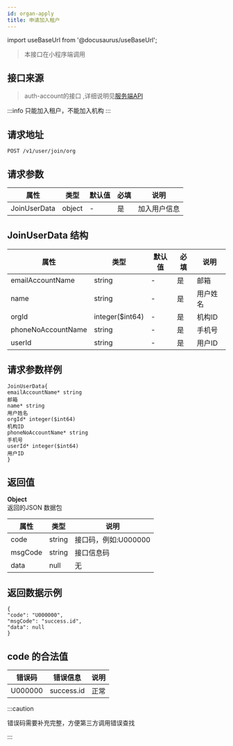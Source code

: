 ```yaml
---
id: organ-apply
title: 申请加入租户
---
```


import useBaseUrl from '@docusaurus/useBaseUrl';

> 本接口在小程序端调用

## 接口来源

>auth-account的接口 ,详细说明见[服务端API](/specification.md)

:::info
只能加入租户，不能加入机构
:::

## 请求地址
``` 
POST /v1/user/join/org
```
## 请求参数

|属性|类型|默认值|必填|说明|
|----|----|----|-----|----|
|JoinUserData|object|-|是|加入用户信息|
 
## JoinUserData 结构
|属性|类型|默认值|必填|说明|
|----|----|----|-----|----|
|emailAccountName|string|-|是|邮箱|
|name|string|-|是|用户姓名|
|orgId|integer($int64)|-|是|机构ID|
|phoneNoAccountName|string|-|是|手机号|
|userId|string|-|是|用户ID|

## 请求参数样例
```
JoinUserData{
emailAccountName* string
邮箱
name* string
用户姓名
orgId* integer($int64)
机构ID
phoneNoAccountName* string
手机号
userId* integer($int64)
用户ID
}
``` 


## 返回值
<b>Object</b>  
返回的JSON 数据包

|属性|类型|说明|
|----|----|----|
|code|string|接口码，例如:U000000|
|msgCode|string|接口信息码|
|data|null|无|

## 返回数据示例
```
{
"code": "U000000",
"msgCode": "success.id",
"data": null
}
```
## code 的合法值
|错误码|错误信息|说明|
|----|----|----|
|U000000|success.id|正常|


:::caution

错误码需要补充完整，方便第三方调用错误查找

:::

